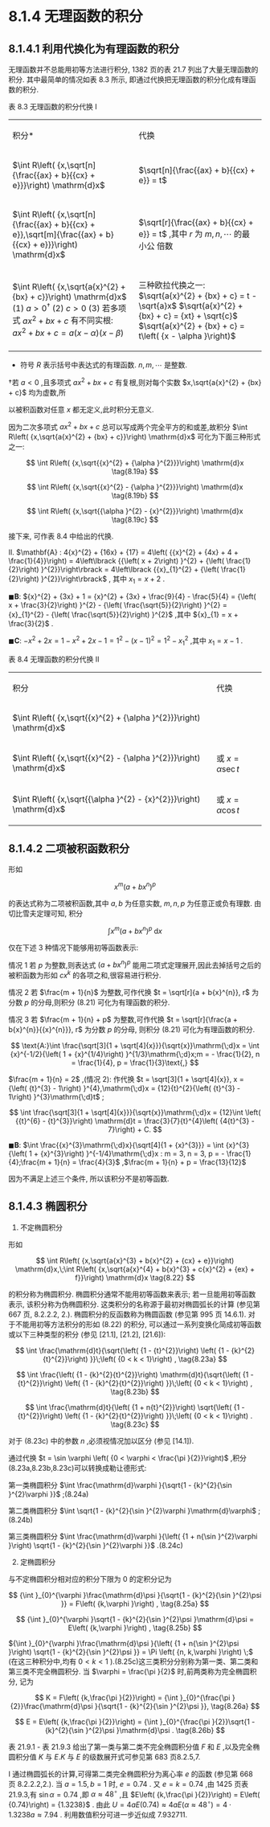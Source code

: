 # 8.1.4 无理函数的积分

## 8.1.4.1 利用代换化为有理函数的积分

无理函数并不总能用初等方法进行积分, 1382 页的表 21.7 列出了大量无理函数的积分. 其中最简单的情况如表 8.3 所示, 即通过代换把无理函数的积分化成有理函数的积分.

表 8.3 无理函数的积分代换 I

<table><tr><td>

积分*

</td><td>

代换

</td></tr><tr><td>

$\int R\left( {x,\sqrt[n]{\frac{{ax} + b}{{cx} + e}}}\right) \mathrm{d}x$

</td><td>

$\sqrt[n]{\frac{{ax} + b}{{cx} + e}} = t$

</td></tr><tr><td>

$\int R\left( {x,\sqrt[n]{\frac{{ax} + b}{{cx} + e}},\sqrt[m]{\frac{{ax} + b}{{cx} + e}}}\right) \mathrm{d}x$

</td><td>

$\sqrt[r]{\frac{{ax} + b}{{cx} + e}} = t$ ,其中 $r$ 为 $m, n,\cdots$ 的最小公 倍数

</td></tr><tr><td>

$\int R\left( {x,\sqrt{a{x}^{2} + {bx} + c}}\right) \mathrm{d}x$ (1) $a > {0}^{ \dagger  }$ (2) $c > 0$ (3) 若多项式 $a{x}^{2} + {bx} + c$ 有不同实根: $a{x}^{2} + {bx} + c = a\left( {x - \alpha }\right) \left( {x - \beta }\right)$

</td><td>

三种欧拉代换之一: $\sqrt{a{x}^{2} + {bx} + c} = t - \sqrt{a}x$ $\sqrt{a{x}^{2} + {bx} + c} = {xt} + \sqrt{c}$ $\sqrt{a{x}^{2} + {bx} + c} = t\left( {x - \alpha }\right)$

</td></tr></table>

* 符号 $R$ 表示括号中表达式的有理函数. $n, m,\cdots$ 是整数.

†若 $a < 0$ ,且多项式 $a{x}^{2} + {bx} + c$ 有复根,则对每个实数 $x,\sqrt{a{x}^{2} + {bx} + c}$ 均为虚数,所

以被积函数对任意 $x$ 都无定义,此时积分无意义.

因为二次多项式 $a{x}^{2} + {bx} + c$ 总可以写成两个完全平方的和或差,故积分 $\int R\left( {x,\sqrt{a{x}^{2} + {bx} + c}}\right) \mathrm{d}x$ 可化为下面三种形式之一:

$$
\int R\left( {x,\sqrt{{x}^{2} + {\alpha }^{2}}}\right) \mathrm{d}x \tag{8.19a}
$$

$$
\int R\left( {x,\sqrt{{x}^{2} - {\alpha }^{2}}}\right) \mathrm{d}x \tag{8.19b}
$$

$$
\int R\left( {x,\sqrt{{\alpha }^{2} - {x}^{2}}}\right) \mathrm{d}x \tag{8.19c}
$$

接下来, 可作表 8.4 中给出的代换.

II. $\mathbf{A} : 4{x}^{2} + {16x} + {17} = 4\left( {{x}^{2} + {4x} + 4 + \frac{1}{4}}\right)  = 4\left\lbrack  {{\left( x + 2\right) }^{2} + {\left( \frac{1}{2}\right) }^{2}}\right\rbrack   = 4\left\lbrack  {{x}_{1}^{2} + {\left( \frac{1}{2}\right) }^{2}}\right\rbrack$ , 其中 ${x}_{1} = x + 2$ .

$\blacksquare \mathbf{B}$: ${x}^{2} + {3x} + 1 = {x}^{2} + {3x} + \frac{9}{4} - \frac{5}{4} = {\left( x + \frac{3}{2}\right) }^{2} - {\left( \frac{\sqrt{5}}{2}\right) }^{2} = {x}_{1}^{2} - {\left( \frac{\sqrt{5}}{2}\right) }^{2}$ ,其中 ${x}_{1} = x + \frac{3}{2}$ .

$\blacksquare \mathbf{C}$: $- {x}^{2} + {2x} = 1 - {x}^{2} + {2x} - 1 = {1}^{2} - {\left( x - 1\right) }^{2} = {1}^{2} - {x}_{1}^{2}$ ,其中 ${x}_{1} = x - 1$ .

表 8.4 无理函数的积分代换 II

<table><tr><td>

积分

</td><td>

代换

</td></tr><tr><td>

$\int R\left( {x,\sqrt{{x}^{2} + {\alpha }^{2}}}\right) \mathrm{d}x$

</td><td/></tr><tr><td>

$\int R\left( {x,\sqrt{{x}^{2} - {\alpha }^{2}}}\right) \mathrm{d}x$

</td><td>

或 $x = \alpha \sec t$

</td></tr><tr><td>

$\int R\left( {x,\sqrt{{\alpha }^{2} - {x}^{2}}}\right) \mathrm{d}x$

</td><td>

或 $x = \alpha \cos t$

</td></tr></table>

## 8.1.4.2 二项被积函数积分

形如

$$
{x}^{m}{\left( a + b{x}^{n}\right) }^{p} \tag{8.20}
$$

的表达式称为二项被积函数,其中 $a, b$ 为任意实数, $m, n, p$ 为任意正或负有理数. 由切比雪夫定理可知, 积分

$$
\int {x}^{m}{\left( a + b{x}^{n}\right) }^{p}\mathrm{\;d}x \tag{8.21}
$$

仅在下述 3 种情况下能够用初等函数表示:

情况 1 若 $p$ 为整数,则表达式 ${\left( a + b{x}^{n}\right) }^{p}$ 能用二项式定理展开,因此去掉括号之后的被积函数为形如 $c{x}^{k}$ 的各项之和,很容易进行积分.

情况 2 若 $\frac{m + 1}{n}$ 为整数,可作代换 $t = \sqrt[r]{a + b{x}^{n}}, r$ 为分数 $p$ 的分母,则积分 (8.21) 可化为有理函数的积分.

情况 3 若 $\frac{m + 1}{n} + p$ 为整数,可作代换 $t = \sqrt[r]{\frac{a + b{x}^{n}}{{x}^{n}}}, r$ 为分数 $p$ 的分母, 则积分 (8.21) 可化为有理函数的积分.

$$
\text{A:}\int \frac{\sqrt[3]{1 + \sqrt[4]{x}}}{\sqrt{x}}\mathrm{\;d}x = \int {x}^{-1/2}{\left( 1 + {x}^{1/4}\right) }^{1/3}\mathrm{\;d}x;m =  - \frac{1}{2}, n = \frac{1}{4}, p = \frac{1}{3}\text{,}
$$

$\frac{m + 1}{n} = 2$ ,(情况 2): 作代换 $t = \sqrt[3]{1 + \sqrt[4]{x}}, x = {\left( {t}^{3} - 1\right) }^{4},\mathrm{\;d}x = {12}{t}^{2}{\left( {t}^{3} - 1\right) }^{3}\mathrm{\;d}t$ ;

$$
\int \frac{\sqrt[3]{1 + \sqrt[4]{x}}}{\sqrt{x}}\mathrm{\;d}x = {12}\int \left( {{t}^{6} - {t}^{3}}\right) \mathrm{d}t = \frac{3}{7}{t}^{4}\left( {4{t}^{3} - 7}\right)  + C.
$$

$\blacksquare \mathbf{B}$: $\int \frac{{x}^{3}\mathrm{\;d}x}{\sqrt[4]{1 + {x}^{3}}} = \int {x}^{3}{\left( 1 + {x}^{3}\right) }^{-1/4}\mathrm{\;d}x : m = 3, n = 3, p =  - \frac{1}{4};\frac{m + 1}{n} = \frac{4}{3}$ ,$\frac{m + 1}{n} + p = \frac{13}{12}$

因为不满足上述三个条件, 所以该积分不是初等函数.

## 8.1.4.3 椭圆积分

1. 不定椭圆积分

形如

$$
\int R\left( {x,\sqrt{a{x}^{3} + b{x}^{2} + {cx} + e}}\right) \mathrm{d}x,\;\int R\left( {x,\sqrt{a{x}^{4} + b{x}^{3} + c{x}^{2} + {ex} + f}}\right) \mathrm{d}x \tag{8.22}
$$

的积分称为椭圆积分. 椭圆积分通常不能用初等函数来表示; 若一旦能用初等函数表示, 该积分称为伪椭圆积分. 这类积分的名称源于最初对椭圆弧长的计算 (参见第 667 页, 8.2.2.2, 2.). 椭圆积分的反函数称为椭圆函数 (参见第 995 页 14.6.1). 对于不能用初等方法积分的形如 (8.22) 的积分, 可以通过一系列变换化简成初等函数或以下三种类型的积分 (参见 [21.1], [21.2], [21.6]):

$$
\int \frac{\mathrm{d}t}{\sqrt{\left( {1 - {t}^{2}}\right) \left( {1 - {k}^{2}{t}^{2}}\right) }}\;\left( {0 < k < 1}\right) , \tag{8.23a}
$$

$$
\int \frac{\left( {1 - {k}^{2}{t}^{2}}\right) \mathrm{d}t}{\sqrt{\left( {1 - {t}^{2}}\right) \left( {1 - {k}^{2}{t}^{2}}\right) }}\;\left( {0 < k < 1}\right) , \tag{8.23b}
$$

$$
\int \frac{\mathrm{d}t}{\left( {1 + n{t}^{2}}\right) \sqrt{\left( {1 - {t}^{2}}\right) \left( {1 - {k}^{2}{t}^{2}}\right) }}\;\left( {0 < k < 1}\right) . \tag{8.23c}
$$

对于 (8.23c) 中的参数 $n$ ,必须视情况加以区分 (参见 [14.1]).

通过代换 $t = \sin \varphi \left( {0 < \varphi  < \frac{\pi }{2}}\right)$ ,积分(8.23a,8.23b,8.23c)可以转换成勒让德形式:

第一类椭圆积分 $\int \frac{\mathrm{d}\varphi }{\sqrt{1 - {k}^{2}{\sin }^{2}\varphi }}$ ;(8.24a)

第二类椭圆积分 $\int \sqrt{1 - {k}^{2}{\sin }^{2}\varphi }\mathrm{d}\varphi$ ;(8.24b)

第三类椭圆积分 $\int \frac{\mathrm{d}\varphi }{\left( {1 + n{\sin }^{2}\varphi }\right) \sqrt{1 - {k}^{2}{\sin }^{2}\varphi }}$ .(8.24c)

2. 定椭圆积分

与不定椭圆积分相对应的积分下限为 0 的定积分记为

$$
{\int }_{0}^{\varphi }\frac{\mathrm{d}\psi }{\sqrt{1 - {k}^{2}{\sin }^{2}\psi }} = F\left( {k,\varphi }\right) , \tag{8.25a}
$$

$$
{\int }_{0}^{\varphi }\sqrt{1 - {k}^{2}{\sin }^{2}\psi }\mathrm{d}\psi  = E\left( {k,\varphi }\right) , \tag{8.25b}
$$

${\int }_{0}^{\varphi }\frac{\mathrm{d}\psi }{\left( {1 + n{\sin }^{2}\psi }\right) \sqrt{1 - {k}^{2}{\sin }^{2}\psi }} = \Pi \left( {n, k,\varphi }\right) \;$ (在这三种积分中,均有 $0 < k < 1$ ).(8.25c)这三类积分分别称为第一类、第二类和第三类不完全椭圆积分. 当 $\varphi  = \frac{\pi }{2}$ 时,前两类称为完全椭圆积分, 记为

$$
K = F\left( {k,\frac{\pi }{2}}\right)  = {\int }_{0}^{\frac{\pi }{2}}\frac{\mathrm{d}\psi }{\sqrt{1 - {k}^{2}{\sin }^{2}\psi }}, \tag{8.26a}
$$

$$
E = E\left( {k,\frac{\pi }{2}}\right)  = {\int }_{0}^{\frac{\pi }{2}}\sqrt{1 - {k}^{2}{\sin }^{2}\psi }\mathrm{d}\psi . \tag{8.26b}
$$

表 21.9.1 - 表 21.9.3 给出了第一类与第二类不完全椭圆积分值 $F$ 和 $E$ ,以及完全椭圆积分值 $K$ 与 $E.K$ 与 $E$ 的级数展开式可参见第 683 页8.2.5,7.

I 通过椭圆弧长的计算,可得第二类完全椭圆积分为离心率 $e$ 的函数 (参见第 668 页 8.2.2.2,2.). 当 $a = {1.5}, b = 1$ 时, $e = {0.74}$ . 又 $e = k = {0.74}$ ,由 1425 页表 21.9.3,有 $\sin \alpha  = {0.74}$ ,即 $\alpha  \approx  {48}^{ \circ  }$ ,且 $E\left( {k,\frac{\pi }{2}}\right)  = E\left( {0.74}\right)  = {1.3238}$ . 由此 $U = {4aE}\left( {0.74}\right)  \approx  {4aE}\left( {\alpha  \approx  {48}^{ \circ  }}\right)  = 4 \cdot  {1.3238a} \approx  {7.94}$ . 利用数值积分可进一步近似成 7.932711.

